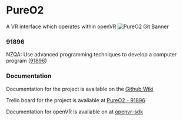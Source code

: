# PureO2
A VR interface which operates within openVR
![PureO2 Git Banner](https://trello-attachments.s3.amazonaws.com/5ec5e6c16f1dae73a1c2718c/5f323230e2081626cd21d8d8/037b788d51de276bb301fa06a99b65ad/pureO2_main_board.png)

### 91896
NZQA: Use advanced programming techniques to develop a computer program ([91896](https://www.nzqa.govt.nz/ncea/assessment/view-detailed.do?standardNumber=91896)) 

### Documentation
Documentation for the project is available on the [Github Wiki](https://github.com/ThierryGibbons/91896/wiki)

Trello board for the project is avaliable at [PureO2 - 91896](https://trello.com/b/tYrkZwqu/pureo2-91896)

Documentation for openVR is available on at [openvr-sdk](https://github.com/ValveSoftware/openvr#openvr-sdk)
